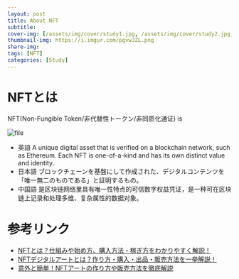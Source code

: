 ```yaml
---
layout: post
title: About NFT
subtitle: 
cover-img: [/assets/img/cover/study1.jpg, /assets/img/cover/study2.jpg, /assets/img/cover/study3.jpg]
thumbnail-img: https://i.imgur.com/pgvwJZL.png
share-img:
tags: [NFT]
categories: [Study]
---
```


# NFTとは
NFT(Non-Fungible Token/非代替性トークン/非同质化通证) is

![file](https://i.imgur.com/pgvwJZL.png)

+ 英語
A unique digital asset that is verified on a blockchain network, such as Ethereum. Each NFT is one-of-a-kind and has its own distinct value and identity.
+ 日本語
ブロックチェーンを基盤にして作成された、デジタルコンテンツを「唯一無二のものである」と証明するもの。
+ 中国語
是区块链网络里具有唯一性特点的可信数字权益凭证，是一种可在区块链上记录和处理多维、复杂属性的数据对象。

# 参考リンク
+ [NFTとは？仕組みや始め方、購入方法・稼ぎ方をわかりやすく解説！](https://diamond.jp/crypto/nft/nft/)
+ [NFTデジタルアートとは？作り方・購入・出品・販売方法を一挙解説！](https://www.trenders.co.jp/do/iroha/nft-digital-art/)
+ [意外と簡単！NFTアートの作り方や販売方法を徹底解説](https://udemy.benesse.co.jp/development/blockchain/nft-art.html)
